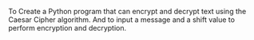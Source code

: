 To Create a Python program that can encrypt and decrypt text using the Caesar Cipher algorithm. And to input a message and a shift value to perform encryption and decryption.

